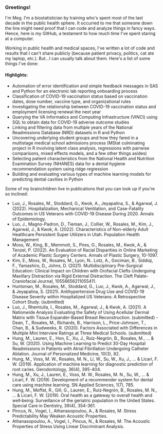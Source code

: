 ### Greetings!

I'm Meg. I'm a biostatistician by training who's spent most of the last decade in the public health sphere. It occurred to me that someone down the line might need proof that I can code and analyze things in fancy ways. Hence, here is my GitHub, a testament to how much time I've spent staring at a computer.

Working in public health and medical spaces, I've written a lot of code and results that I can't share publicly (because patient privacy, politics, cat ate my laptop, etc.). But...I can usually talk about them. Here's a list of some things I've done:

#### Highlights:
- Automation of error identification and simple feedback messages in SAS and Python for an electronic lab reporting onboarding process
- Classification of COVID-19 vaccination status based on vaccination dates, dose number, vaccine type, and organizational rules
- Investigating the relationship between COVID-19 vaccination status and employment licensing renewal the next year
- Querying the VA Informatics and Computing Infrastructure (VINCI) using SQL to obtain data for COVID-19 adverse outcome studies
- Linking and filtering data from multiple years of the National Readmissions Database (NRD) datasets in R and Python
- Uncovering underlying student groups and how they fared in a multistage medical school admissions process (MStat culminating project in R involving latent class analysis, regressions with pairwise comparisons, mixed effects models, and a few other things asides)
- Selecting patient characteristics from the National Health and Nutrition Examination Survey (NHANES) data for a dental hygiene recommendation system using ridge regression
- Building and evaluating various types of machine learning models for predicting dental cavities in Python

Some of my brainchildren live in publications that you can look up if you're so inclined:

- Luo, J., Rosales, M., Stoddard, G., Kwok, A., Jeyapalina, S., & Agarwal, J. (2022). Hospitalization,
Mechanical Ventilation, and Case-Fatality Outcomes in US Veterans with COVID-19 Disease
During 2020. Annals of Epidemiology.
- Luo, J., Magno-Padron, D., Tieman, J., Collier, W., Rosales, M., Kim, J., Agarwal, J., & Kwok, A. (2022).
Characteristics of Non-elderly Adult Healthcare Persistent Super Utilizers in Utah. Population
Health Management
- Moss, W., King, B., Memmott, S., Pires, G., Rosales, M., Kwok, A., & Tenzel, P. (2022). An Evaluation of
Racial Disparities in Online Marketing of Academic Plastic Surgery Centers. Annals of Plastic
Surgery, 10-1097.
- Kim, E., Moss, W., Rosales, M., Lyon, N.. Lotz, A., Gociman, B.. Siddiqi, F., Yamashiro, D,, Johns, D.
(2021). Multidisciplinary Pre-Surgical Education: Clinical Impact on Children with Orofacial
Clefts Undergoing Maxillary Distraction via Rigid External Distraction. The Cleft
Palate-Craniofacial Journal, 10556656211055411.
- Huntsman, M., Rosales, M., Stoddard, G., Luo, J., Kwok, A., Agarwal, J., & Jeyapalina, S. (2021).
Antihypertensive Drug Use and COVID-19 Disease Severity within Hospitalized US Veterans: A
Retrospective Cohort Study. (submitted)
- Luo, J., Rhemtulla, I., Rosales, M., Agarwal, J., & Kwok, A. (2021). A Nationwide Analysis Evaluating the
Safety of Using Acellular Dermal Matrix with Tissue Expander-Based Breast Reconstruction.
(submitted)
-Dean, T., Rosales, M., Richards, B., Harrison, L., Price-Johnson, T., Chan, B., & Sudweeks, R. (2020).
Factors Associated with Differences in Multiple Mini Interview Ratings at Three Medical
Schools. (submitted)
- Hung, M., Lauren, E., Hon, E., Xu, J., Ruiz-Negrón, B., Rosales, M., ... & Su, W. (2020). Using Machine
Learning to Predict 30-Day Hospital Readmissions in Patients with Atrial Fibrillation
Undergoing Catheter Ablation. Journal of Personalized Medicine, 10(3), 82.
- Hung, M., Voss, M. W., Rosales, M. N., Li, W., Su, W., Xu, J., ... & Licari, F. W. (2019). Application of
machine learning for diagnostic prediction of root caries. Gerodontology, 36(4), 395-404.
- Hung, M., Xu, J., Lauren, E., Voss, M. W., Rosales, M. N., Su, W., ... & Licari, F. W. (2019). Development of
a recommender system for dental care using machine learning. SN Applied Sciences, 1(7), 785.
- Hung, M., Moffat, R., Gill, G., Lauren, E., Ruiz‐Negrón, B., Rosales, M. N., ... & Licari, F. W. (2019). Oral
health as a gateway to overall health and well‐being: Surveillance of the geriatric population in
the United States. Special Care in Dentistry, 39(4), 354-361.
- Pincus, N., Vogel, I., Athanasopoulou, A., & Rosales, M. Stress Predictability May Weaken Acoustic
Properties.
- Athanasopoulou, A., Vogel, I., Pincus, N., & Rosales, M. The Acoustic Properties of Stress Using Linear
Discriminant Analysis.


